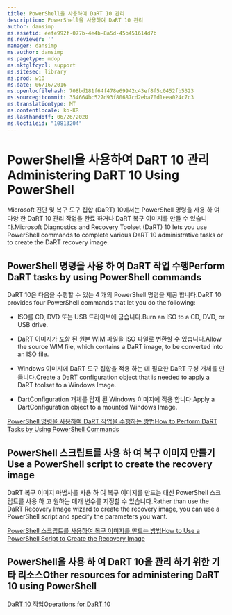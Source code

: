 ```yaml
---
title: PowerShell을 사용하여 DaRT 10 관리
description: PowerShell을 사용하여 DaRT 10 관리
author: dansimp
ms.assetid: eefe992f-077b-4e4b-8a5d-45b451614d7b
ms.reviewer: ''
manager: dansimp
ms.author: dansimp
ms.pagetype: mdop
ms.mktglfcycl: support
ms.sitesec: library
ms.prod: w10
ms.date: 06/16/2016
ms.openlocfilehash: 708bd181f64f478e69942c43ef8f5c0452fb5323
ms.sourcegitcommit: 354664bc527d93f80687cd2eba70d1eea024c7c3
ms.translationtype: MT
ms.contentlocale: ko-KR
ms.lasthandoff: 06/26/2020
ms.locfileid: "10813204"
---
```

# <span data-ttu-id="873f3-103">PowerShell을 사용하여 DaRT 10 관리</span><span class="sxs-lookup"><span data-stu-id="873f3-103">Administering DaRT 10 Using PowerShell</span></span>


<span data-ttu-id="873f3-104">Microsoft 진단 및 복구 도구 집합 (DaRT) 10에서는 PowerShell 명령을 사용 하 여 다양 한 DaRT 10 관리 작업을 완료 하거나 DaRT 복구 이미지를 만들 수 있습니다.</span><span class="sxs-lookup"><span data-stu-id="873f3-104">Microsoft Diagnostics and Recovery Toolset (DaRT) 10 lets you use PowerShell commands to complete various DaRT 10 administrative tasks or to create the DaRT recovery image.</span></span>

## <span data-ttu-id="873f3-105">PowerShell 명령을 사용 하 여 DaRT 작업 수행</span><span class="sxs-lookup"><span data-stu-id="873f3-105">Perform DaRT tasks by using PowerShell commands</span></span>


<span data-ttu-id="873f3-106">DaRT 10은 다음을 수행할 수 있는 4 개의 PowerShell 명령을 제공 합니다.</span><span class="sxs-lookup"><span data-stu-id="873f3-106">DaRT 10 provides four PowerShell commands that let you do the following:</span></span>

-   <span data-ttu-id="873f3-107">ISO를 CD, DVD 또는 USB 드라이브에 굽습니다.</span><span class="sxs-lookup"><span data-stu-id="873f3-107">Burn an ISO to a CD, DVD, or USB drive.</span></span>

-   <span data-ttu-id="873f3-108">DaRT 이미지가 포함 된 원본 WIM 파일을 ISO 파일로 변환할 수 있습니다.</span><span class="sxs-lookup"><span data-stu-id="873f3-108">Allow the source WIM file, which contains a DaRT image, to be converted into an ISO file.</span></span>

-   <span data-ttu-id="873f3-109">Windows 이미지에 DaRT 도구 집합을 적용 하는 데 필요한 DaRT 구성 개체를 만듭니다.</span><span class="sxs-lookup"><span data-stu-id="873f3-109">Create a DaRT configuration object that is needed to apply a DaRT toolset to a Windows Image.</span></span>

-   <span data-ttu-id="873f3-110">DartConfiguration 개체를 탑재 된 Windows 이미지에 적용 합니다.</span><span class="sxs-lookup"><span data-stu-id="873f3-110">Apply a DartConfiguration object to a mounted Windows Image.</span></span>

[<span data-ttu-id="873f3-111">PowerShell 명령을 사용하여 DaRT 작업을 수행하는 방법</span><span class="sxs-lookup"><span data-stu-id="873f3-111">How to Perform DaRT Tasks by Using PowerShell Commands</span></span>](how-to-perform-dart-tasks-by-using-powershell-commands-dart-10.md)

## <span data-ttu-id="873f3-112">PowerShell 스크립트를 사용 하 여 복구 이미지 만들기</span><span class="sxs-lookup"><span data-stu-id="873f3-112">Use a PowerShell script to create the recovery image</span></span>


<span data-ttu-id="873f3-113">DaRT 복구 이미지 마법사를 사용 하 여 복구 이미지를 만드는 대신 PowerShell 스크립트를 사용 하 고 원하는 매개 변수를 지정할 수 있습니다.</span><span class="sxs-lookup"><span data-stu-id="873f3-113">Rather than use the DaRT Recovery Image wizard to create the recovery image, you can use a PowerShell script and specify the parameters you want.</span></span>

[<span data-ttu-id="873f3-114">PowerShell 스크립트를 사용하여 복구 이미지를 만드는 방법</span><span class="sxs-lookup"><span data-stu-id="873f3-114">How to Use a PowerShell Script to Create the Recovery Image</span></span>](how-to-use-a-powershell-script-to-create-the-recovery-image-dart-10.md)

## <span data-ttu-id="873f3-115">PowerShell을 사용 하 여 DaRT 10을 관리 하기 위한 기타 리소스</span><span class="sxs-lookup"><span data-stu-id="873f3-115">Other resources for administering DaRT 10 using PowerShell</span></span>


[<span data-ttu-id="873f3-116">DaRT 10 작업</span><span class="sxs-lookup"><span data-stu-id="873f3-116">Operations for DaRT 10</span></span>](operations-for-dart-10.md)

 

 





